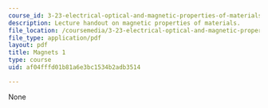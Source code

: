 ```yaml
---
course_id: 3-23-electrical-optical-and-magnetic-properties-of-materials-fall-2007
description: Lecture handout on magnetic properties of materials.
file_location: /coursemedia/3-23-electrical-optical-and-magnetic-properties-of-materials-fall-2007/af04fffd01b81a6e3bc1534b2adb3514_magnets1.pdf
file_type: application/pdf
layout: pdf
title: Magnets 1
type: course
uid: af04fffd01b81a6e3bc1534b2adb3514

---
```

None